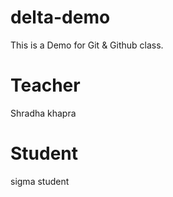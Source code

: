 # delta-demo
This is a Demo for Git &amp; Github class.

# Teacher
Shradha khapra

# Student
sigma student
